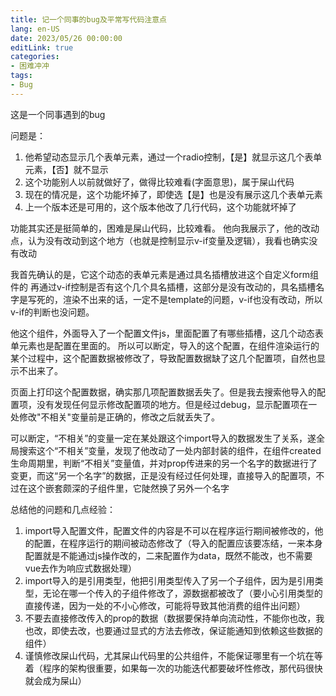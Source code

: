 ```yaml
---
title: 记一个同事的bug及平常写代码注意点
lang: en-US
date: 2023/05/26 00:00:00
editLink: true
categories: 
- 困难冲冲
tags: 
- Bug
---
```


这是一个同事遇到的bug

问题是：
1. 他希望动态显示几个表单元素，通过一个radio控制，【是】就显示这几个表单元素，【否】就不显示
2. 这个功能别人以前就做好了，做得比较难看(字面意思)，属于屎山代码
3. 现在的情况是，这个功能坏掉了，即使选【是】也是没有展示这几个表单元素
4. 上一个版本还是可用的，这个版本他改了几行代码，这个功能就坏掉了

功能其实还是挺简单的，困难是屎山代码，比较难看。
他向我展示了，他的改动点，认为没有改动到这个地方（也就是控制显示v-if变量及逻辑），我看也确实没有改动

我首先确认的是，它这个动态的表单元素是通过具名插槽放进这个自定义form组件的
再通过v-if控制是否有这个几个具名插槽，这部分是没有改动的，具名插槽名字是写死的，渲染不出来的话，一定不是template的问题，v-if也没有改动，所以v-if的判断也没问题。

他这个组件，外面导入了一个配置文件js，里面配置了有哪些插槽，这几个动态表单元素也是配置在里面的。
所以可以断定，导入的这个配置，在组件渲染运行的某个过程中，这个配置数据被修改了，导致配置数据缺了这几个配置项，自然也显示不出来了。

页面上打印这个配置数据，确实那几项配置数据丢失了。但是我去搜索他导入的配置项，没有发现任何显示修改配置项的地方。但是经过debug，显示配置项在一处修改"不相关"变量前是正确的，修改之后就丢失了。

可以断定，“不相关”的变量一定在某处跟这个import导入的数据发生了关系，遂全局搜索这个“不相关”变量，发现了他改动了一处内部封装的组件，在组件created生命周期里，判断“不相关”变量值，并对prop传进来的另一个名字的数据进行了变更，而这“另一个名字”的数据，正是没有经过任何处理，直接导入的配置项，不过在这个嵌套颇深的子组件里，它陡然换了另外一个名字

总结他的问题和几点经验：

1. import导入配置文件，配置文件的内容是不可以在程序运行期间被修改的，他的配置，在程序运行的期间被动态修改了（导入的配置应该要冻结，一来本身配置就是不能通过js操作改的，二来配置作为data，既然不能改，也不需要vue去作为响应式数据处理）
2. import导入的是引用类型，他把引用类型传入了另一个子组件，因为是引用类型，无论在哪一个传入的子组件修改了，源数据都被改了（要小心引用类型的直接传递，因为一处的不小心修改，可能将导致其他消费的组件出问题）
3. 不要去直接修改传入的prop的数据（数据要保持单向流动性，不能你也改，我也改，即使去改，也要通过显式的方法去修改，保证能通知到依赖这些数据的组件）
4. 谨慎修改屎山代码，尤其屎山代码里的公共组件，不能保证哪里有一个坑在等着（程序的架构很重要，如果每一次的功能迭代都要破坏性修改，那代码很快就会成为屎山）

